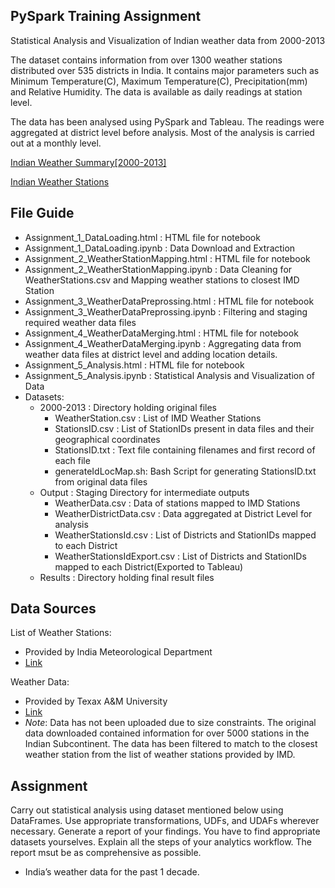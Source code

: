 PySpark Training Assignment
---------------------------

Statistical Analysis and Visualization of Indian weather data from 2000-2013<br>

The dataset contains information from over 1300 weather stations distributed over 535 districts in India. It contains major parameters such as Minimum Temperature(C), Maximum Temperature(C), Precipitation(mm) and Relative Humidity. The data is available as daily readings at station level.

The data has been analysed using PySpark and Tableau. The readings were aggregated at district level before analysis. Most of the analysis is carried out at a monthly level.

[Indian Weather Summary[2000-2013]](https://public.tableau.com/views/WeatherAnalysis_16014109382880/LeastHumidDistricts?:language=en&:display_count=y&publish=yes&:origin=viz_share_link)

[Indian Weather Stations](https://public.tableau.com/views/WeatherStations_16012881337010/DistrictMap?:language=en&:display_count=y&publish=yes&:origin=viz_share_link)


File Guide
----------

- Assignment_1_DataLoading.html : HTML file for notebook
- Assignment_1_DataLoading.ipynb : Data Download and Extraction
- Assignment_2_WeatherStationMapping.html : HTML file for notebook
- Assignment_2_WeatherStationMapping.ipynb : Data Cleaning for WeatherStations.csv and Mapping weather stations to closest IMD Station
- Assignment_3_WeatherDataPreprossing.html : HTML file for notebook
- Assignment_3_WeatherDataPreprossing.ipynb : Filtering and staging required weather data files
- Assignment_4_WeatherDataMerging.html : HTML file for notebook
- Assignment_4_WeatherDataMerging.ipynb : Aggregating data from weather data files at district level and adding location details.
- Assignment_5_Analysis.html : HTML file for notebook
- Assignment_5_Analysis.ipynb : Statistical Analysis and Visualization of Data
- Datasets:
   - 2000-2013 : Directory holding original files
      - WeatherStation.csv : List of IMD Weather Stations
      - StationsID.csv : List of StationIDs present in data files and their geographical coordinates
      - StationsID.txt : Text file containing filenames and first record of each file 
      - generateIdLocMap.sh: Bash Script for generating StationsID.txt from original data files
   - Output : Staging Directory for intermediate outputs 
      - WeatherData.csv : Data of stations mapped to IMD Stations
      - WeatherDistrictData.csv : Data aggregated at District Level for analysis
      - WeatherStationsId.csv : List of Districts and StationIDs mapped to each District
      - WeatherStationsIdExport.csv : List of Districts and StationIDs mapped to each District(Exported to Tableau)
   - Results : Directory holding final result files


Data Sources
------------

List of Weather Stations:
   - Provided by India Meteorological Department
   - [Link](http://www.imdpune.gov.in/ndc_new/stations/DRMS_STN.html)

Weather Data:
   - Provided by Texax A&M University
   - [Link](https://globalweather.tamu.edu/)
   - _Note_: Data has not been uploaded due to size constraints. The original data downloaded contained information for over 5000 stations in the Indian Subcontinent. The data has been filtered to match to the closest weather station from the list of weather stations provided by IMD.
   

Assignment
----------
Carry out statistical analysis using dataset mentioned below using DataFrames.  Use appropriate transformations, UDFs, and UDAFs wherever necessary.  Generate a report of your findings.  You have to find appropriate datasets yourselves. Explain all the steps of your analytics workflow.  The report msut be as comprehensive as possible.
   - India’s weather data for the past 1 decade.

